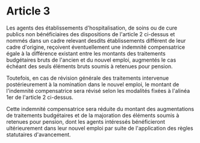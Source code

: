# Article 3

Les agents des établissements d'hospitalisation, de soins ou de cure publics non bénéficiaires des dispositions de l'article 2 ci-dessus et nommés dans un cadre relevant desdits établissements différent de leur cadre d'origine, reçoivent éventuellement une indemnité compensatrice égale à la différence existant entre les montants des traitements budgétaires bruts de l'ancien et du nouvel emploi, augmentés le cas échéant des seuls éléments bruts soumis à retenues pour pension.

Toutefois, en cas de révision générale des traitements intervenue postérieurement à la nomination dans le nouvel emploi, le montant de l'indemnité compensatrice sera révisé selon les modalités fixées à l'alinéa 1er de l'article 2 ci-dessus.

Cette indemnité compensatrice sera réduite du montant des augmentations de traitements budgétaires et de la majoration des éléments soumis à retenues pour pension, dont les agents intéressés bénéficieront ultérieurement dans leur nouvel emploi par suite de l'application des règles statutaires d'avancement.
